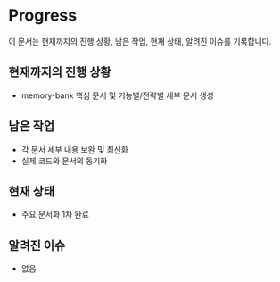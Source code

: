 # Progress

이 문서는 현재까지의 진행 상황, 남은 작업, 현재 상태, 알려진 이슈를 기록합니다.

## 현재까지의 진행 상황

- memory-bank 핵심 문서 및 기능별/전략별 세부 문서 생성

## 남은 작업

- 각 문서 세부 내용 보완 및 최신화
- 실제 코드와 문서의 동기화

## 현재 상태

- 주요 문서화 1차 완료

## 알려진 이슈

- 없음
